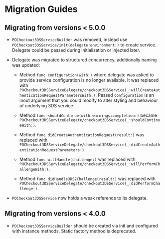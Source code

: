 # Migration Guides

## Migrating from versions < 5.0.0

- `POCheckout3DSServiceBuilder` was removed, instead use ``POCheckout3DSService/init(delegate:environment:)`` to create
service. Delegate could be passed during initialization or injected later.

- Delegate was migrated to structured concurrency, additionally naming was updated:

  - Method `func configuration(with:)` where delegate was asked to provide service configuration is no longer available.
It was replaced with ``POCheckout3DSServiceDelegate/checkout3DSService(_:willCreateAuthenticationRequestParametersWith:)``.
Passed `configuration` is an inout argument that you could modify to alter styling and behaviour of underlying 3DS
service.

  - Method `func shouldContinue(with warnings:completion:)` became
``POCheckout3DSServiceDelegate/checkout3DSService(_:shouldContinueWith:)``.

  - Method `func didCreateAuthenticationRequest(result:)` was replaced with
``POCheckout3DSServiceDelegate/checkout3DSService(_:didCreateAuthenticationRequestParameters:)``.

  - Method `func willHandle(challenge:)` was replaced with ``POCheckout3DSServiceDelegate/checkout3DSService(_:willPerformChallengeWith:)``.

  - Method `func didHandle3DS2Challenge(result:)` was replaced with ``POCheckout3DSServiceDelegate/checkout3DSService(_:didPerformChallenge:)``.

- `POCheckout3DSService` now holds a weak reference to its delegate.

## Migrating from versions < 4.0.0

- ``POCheckout3DSServiceBuilder`` should be created via init and configured with instance methods. Static factory 
method is deprecated.
